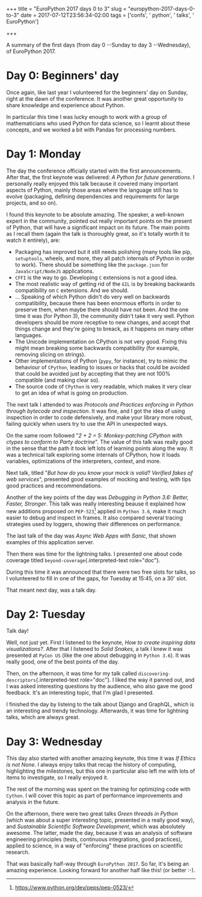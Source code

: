 +++
title = "EuroPython 2017 days 0 to 3"
slug = "europython-2017-days-0-to-3"
date = 2017-07-12T23:56:34-02:00
tags = ['confs', ' python', ' talks', ' EuroPython']

+++

A summary of the first days (from day 0 \--Sunday to day 3
\--Wednesday), of EuroPython 2017.

# Day 0: Beginners\' day

Once again, like last year I volunteered for the beginners\' day on
Sunday, right at the dawn of the conference. It was another great
opportunity to share knowledge and experience about Python.

In particular this time I was lucky enough to work with a group of
mathematicians who used Python for data science, so I learnt about these
concepts, and we worked a bit with Pandas for processing numbers.

# Day 1: Monday

The day the conference officially started with the first announcements.
After that, the first keynote was delivered: *A Python for future
generations*. I personally really enjoyed this talk because it covered
many important aspects of Python, mainly those areas where the language
still has to evolve (packaging, defining dependencies and requirements
for large projects, and so on).

I found this keynote to be absolute amazing. The speaker, a well-known
expert in the community, pointed out really important points on the
present of Python, that will have a significant impact on its future.
The main points as I recall them (again the talk is thoroughly great, so
it\'s totally worth it to watch it entirely), are:

-   Packaging has improved but it still needs polishing (many tools like
    pip, `setuptools`, wheels, and more, they all patch internals of
    Python in order to work). There should be something like the
    `package.json` for `JavaScript/NodeJS` applications.
-   `CFFI` is the way to go. Developing `C` extensions is not a good
    idea.
-   The most realistic way of getting rid of the `GIL` is by breaking
    backwards compatibility on `C` extensions. And we should.
-   \... Speaking of which Python didn\'t do very well on backwards
    compatibility, because there has been enormous efforts in order to
    preserve them, when maybe there should have not been. And the one
    time it was (for Python 3), the community didn\'t take it very well.
    Python developers should be more receptive to new changes, and
    accept that things change and they\'re going to breack, as it
    happens on many other languages.
-   The Unicode implementation on CPython is not very good. Fixing this
    might mean breaking some backwards compatibility (for example,
    removing slicing on strings).
-   Other implementations of Python (`pypy`, for instance), try to mimic
    the behaviour of `CPython`, leading to issues or hacks that could be
    avoided that could be avoided just by accepting that they are not
    100% compatible (and making clear so).
-   The source code of `CPython` is very readable, which makes it very
    clear to get an idea of what is going on production.

The next talk I attended to was *Protocols and Practices enforcing in
Python through bytecode and inspection*. It was fine, and I got the idea
of using inspection in order to code defensively, and make your library
more robust, failing quickly when users try to use the API in unexpected
ways.

On the same room followed \"*2 + 2 = 5: Monkey-patching CPython with
ctypes to conform to Party doctrine*\". The value of this talk was
really good in the sense that the path it took left lots of learning
points along the way. It was a technical talk exploring some internals
of CPython, how it loads variables, optimizations of the interpreters,
context, and more.

Next talk, titled \"*But how do you know your mock is valid? Verified
fakes of web services*\", presented good examples of mocking and
testing, with tips good practices and recommendations.

Another of the key points of the day was *Debugging in Python 3.6:
Better, Faster, Stronger*. This talk was really interesting beause it
explained how new additions proposed on `PEP-523`[^1] applied in
`Python 3.6`, make it much easier to debug and inspect in frames. It
also compared several tracing strategies used by loggers, showing their
differences on performance.

The last talk of the day was *Async Web Apps with Sanic*, that shown
examples of this application server.

Then there was time for the lightning talks. I presented one about code
coverage titled `beyond-coverage`{.interpreted-text role="doc"}.

During this time it was announced that there were two free slots for
talks, so I volunteered to fill in one of the gaps, for Tuesday at
15:45, on a 30\' slot.

That meant next day, was a talk day.

# Day 2: Tuesday

Talk day!

Well, not just yet. First I listened to the keynote, *How to create
inspiring data visualizations?*. After that I listened to *Solid
Snakes*, a talk I knew it was presented at `PyCon US` (like the one
about debugging in `Python 3.6`). It was really good, one of the best
points of the day.

Then, on the afternoon, it was time for my talk called
`discovering-descriptors`{.interpreted-text role="doc"}. I liked the way
it panned out, and I was asked interesting questions by the audience,
who also gave me good feedback. It\'s an interesting topic, that I\'m
glad I presented.

I finished the day by listeing to the talk about Django and GraphQL,
which is an interesting and trendy technology. Afterwards, it was time
for lightning talks, which are always great.

# Day 3: Wednesday

This day also started with another amazing keynote, this time it was *If
Ethics is not None*. I always enjoy talks that recap the history of
computing, highlighting the milestones, but this one in particular also
left me with lots of items to investigate, so I really enjoyed it.

The rest of the morning was spent on the training for optimizing code
with `Cython`. I will cover this topic as part of performance
improvements and analysis in the future.

On the afternoon, there were two great talks *Green threads in Python*
(which was about a super interesting topic, presented in a really good
way), and *Sustainable Scientific Software Development*, which was
absolutely awesome. The latter, made the day, because it was an analysis
of software engineering principles (tests, continuous integrations, good
practices), applied to science, in a way of \"enforcing\" these
practices on scientific research.

That was basically half-way through `EuroPython 2017`. So far, it\'s
being an amazing experience. Looking forward for another half like this!
(or better :-).

[^1]: <https://www.python.org/dev/peps/pep-0523/>
